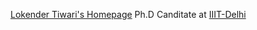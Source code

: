 [Lokender Tiwari's Homepage](https://lokender.github.io) Ph.D Canditate at [IIIT-Delhi](https://www.iiitd.ac.in/)
